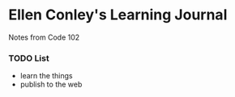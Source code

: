 # Ellen Conley's Learning Journal

Notes from Code 102

### TODO List
- learn the things
- publish to the web
